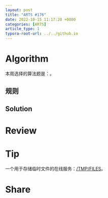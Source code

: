 ```yaml
---
layout: post
title: "ARTS #176"
date: 2022-10-15 11:17:20 +0800
categories: [ARTS]
article_type: 1
typora-root-url: ../../github.io
---
```



# Algorithm

本周选择的算法题是：[]()。


## 规则



## Solution




# Review



# Tip

一个用于存储临时文件的在线服务：[/TMP/FILES](https://tmpfiles.org/)。

# Share

